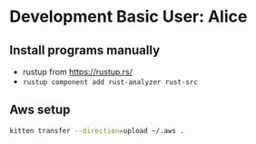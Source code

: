 # Development Basic User: Alice

## Install programs manually

- rustup from https://rustup.rs/
- `rustup component add rust-analyzer rust-src`

## Aws setup

```bash { "name": "transfer-aws" }
kitten transfer --direction=upload ~/.aws .
```
